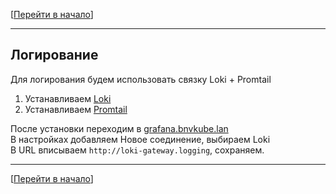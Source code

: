 [[Перейти в начало](../README.md)]

---

## Логирование

Для логирования будем использовать связку Loki + Promtail

1. Устанавливаем [Loki](../install-loki/README.md)
2. Устанавливаем [Promtail](../install-promtail/README.md)

После установки переходим в [grafana.bnvkube.lan](https://grafana.bnvkube.lan)\
В настройках добавляем Новое соединение, выбираем Loki\
В URL вписываем `http://loki-gateway.logging`, сохраняем.


---

[[Перейти в начало](../README.md)]